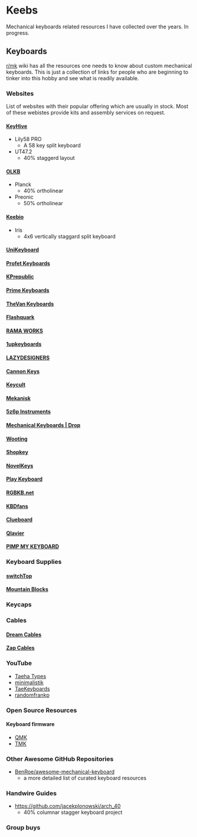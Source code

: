 # Keebs

Mechanical keyboards related resources I have collected over the years. In progress.

## Keyboards

[r/mk](https://www.reddit.com/r/MechanicalKeyboards/) wiki has all the resources
 one needs to know about custom mechanical keyboards. This is just a collection 
 of links for people who are beginning to tinker into this hobby and see what is
 readily available.

### Websites

List of websites with their popular offering which are usually in stock. Most of these webistes provide kits and assembly services on request.

#### [KeyHive](https://keyhive.xyz/shop)

-	Lily58 PRO 
	- A 58 key split keyboard
-	UT47.2
	-	40% staggerd layout

#### [OLKB](https://olkb.com/)

- Planck
	-	40% ortholinear
- Preonic
  - 50% ortholinear

#### [Keebio](https://keeb.io/)

- Iris
  - 4x6 vertically staggard split keyboard

#### [UniKeyboard](https://unikeyboard.io/) 

#### [Profet Keyboards](https://shop.profetkeyboards.com/)

#### [KPrepublic](https://kprepublic.com/)

#### [Prime Keyboards](https://www.primekb.com/collections/keyboards)

#### [TheVan Keyboards](https://thevankeyboards.com/)

#### [Flashquark](https://flashquark.com/)

#### [RAMA WORKS](https://rama.works/)

#### [1upkeyboards](https://www.1upkeyboards.com/)

#### [LAZYDESIGNERS](http://lazydesigners.cn/)

#### [Cannon Keys](https://cannonkeys.com/)

#### [Keycult](https://keycult.io/)

#### [Mekanisk](https://mekanisk.co/)

#### [5z6p Instruments](https://5z6p.com/)

#### [Mechanical Keyboards | Drop](https://drop.com/mechanical-keyboards/drops)

#### [Wooting](https://wooting.io/)

#### [Shopkey](https://shopkey.doyustudio.com/)

#### [NovelKeys](https://novelkeys.xyz/)

#### [Play Keyboard](https://play-keyboard.store/)

#### [RGBKB.net](https://www.rgbkb.net/)

#### [KBDfans](https://kbdfans.com/)

#### [Clueboard](https://clueboard.co/)

#### [Qlavier](https://www.qlavier.com/shop/)

#### [PIMP MY KEYBOARD](https://pimpmykeyboard.com/)

### Keyboard Supplies

#### [switchTop](https://www.switchtop.com/)

#### [Mountain Blocks](https://mountainblocks.com/)

### Keycaps

### Cables

#### [Dream Cables](https://www.dream-cables.com/)

#### [Zap Cables](https://zapcables.com/)

### YouTube

- [Taeha Types](https://www.youtube.com/user/FeelgHoodMusic)
- [minimalistik](https://www.youtube.com/channel/UCZv7dyFdg4DIph6TIBlaVSQ)
- [TaeKeyboards](https://www.youtube.com/channel/UCllGwtW6scxAjM28fIgEozg)
- [randomfrankp](https://www.youtube.com/user/randomfrankp)

### Open Source Resources

#### Keyboard firmware

- [QMK](https://qmk.fm/)
- [TMK](https://github.com/tmk/tmk_keyboard)	

### Other Awesome GitHub Repositories

- [BenRoe/awesome-mechanical-keyboard](https://github.com/BenRoe/awesome-mechanical-keyboard)
  - a more detailed list of curated keyboard resources
	
### Handwire Guides

- https://github.com/jacekplonowski/arch_40
	-  40% columnar stagger keyboard project

### Group buys

